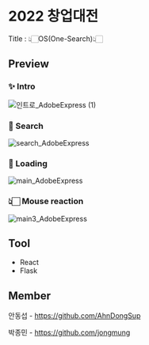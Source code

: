 # 2022 창업대전

Title : 👆🏻OS(One-Search)👆🏻


## Preview

### ✨ Intro

![인트로_AdobeExpress (1)](https://user-images.githubusercontent.com/96939334/198579912-871b1f91-dc6f-4144-85a8-608909f578b1.gif)

### 🔎 Search

![search_AdobeExpress](https://user-images.githubusercontent.com/96939334/198580962-c8c6681f-070a-43e1-ab78-688734a85257.gif)

### 🔆 Loading

![main_AdobeExpress](https://user-images.githubusercontent.com/96939334/198582379-f43f4a3f-70cd-46cd-84da-fe18e48c2888.gif)

### 👆🏻 Mouse reaction

![main3_AdobeExpress](https://user-images.githubusercontent.com/96939334/198583127-8f7d98bb-47b8-48de-b730-b55cf0d3375d.gif)


## Tool

+ React
+ Flask


## Member

안동섭 - https://github.com/AhnDongSup

박종민 - https://github.com/jongmung
